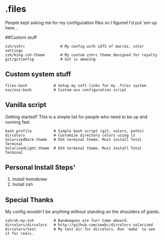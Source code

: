 # .files

People kept asking me for my configuration files so I figured I'd put 'em up here...

##Custom stuff

    zsh/zshrc                # My config with LOTS of macros, color settings
    zsh/king.zsh-theme       # My custom zshrc theme designed for royalty
    git/gitconfig            # Git is amazing

## Custom system stuff

    files.bash            # Setup my soft links for my .files system
    osx/osx.bash          # Custom osx configuration script

## Vanilla script

Getting started? This is a simple list for people who need to be up and running fast.

    bash_profile          # Simple bash script (git, colors, paths)
    dircolors             # Customize directory colors using ls
    SolarizedDark.theme   # OSX terminal theme. Must install Total Terminal
    SolarizedLight.theme  # OSX terminal theme. Must install Total Terminal

## Personal Install Steps'

1. Install homebrew
2. Install zsh


## Special Thanks

My config wouldn't be anything without standing on the shoulders of giants.

    zsh/oh-my-zsh         # Bandwagons are fun! Come aboard.
    dircolors/dircolors   # http://github.com/seebi/dircolors-solarized
    dircolors/test        # My test dir for dircolors. Run `make` to see it for reals.
